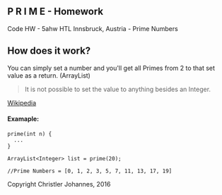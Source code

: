 ## P R I M E - Homework 
Code HW - 5ahw HTL Innsbruck, Austria - Prime Numbers

## How does it work?
You can simply set a number and you'll get all Primes from 2 to that set value as a return. (ArrayList)

> It is not possible to set the value to anything besides an Integer. 

[Wikipedia](https://en.wikipedia.org/wiki/Prime_number)

#### Examaple:

```
prime(int n) {
  ...
}

ArrayList<Integer> list = prime(20);

//Prime Numbers = [0, 1, 2, 3, 5, 7, 11, 13, 17, 19]
```

Copyright Christler Johannes, 2016
